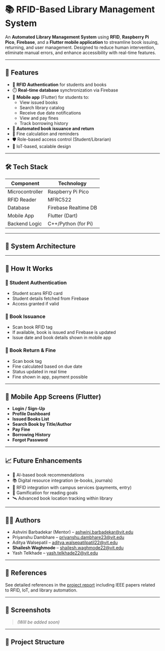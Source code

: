 # 📚 RFID-Based Library Management System

An **Automated Library Management System** using **RFID**, **Raspberry Pi Pico**, **Firebase**, and a **Flutter mobile application** to streamline book issuing, returning, and user management. Designed to reduce human intervention, eliminate manual errors, and enhance accessibility with real-time features.

---

## 📌 Features

- 🔐 **RFID Authentication** for students and books
- ⏱️ **Real-time database** synchronization via Firebase
- 📲 **Mobile app** (Flutter) for students to:
  - View issued books
  - Search library catalog
  - Receive due date notifications
  - View and pay fines
  - Track borrowing history
- 🔄 **Automated book issuance and return**
- 💸 Fine calculation and reminders
- 🛡️ Role-based access control (Student/Librarian)
- 📡 IoT-based, scalable design

---

## 🛠️ Tech Stack

| Component       | Technology            |
|----------------|------------------------|
| Microcontroller| Raspberry Pi Pico      |
| RFID Reader    | MFRC522                |
| Database       | Firebase Realtime DB   |
| Mobile App     | Flutter (Dart)         |
| Backend Logic  | C++/Python (for Pi)    |

---

## 🧠 System Architecture


---

## 🚀 How It Works

### 👤 Student Authentication
- Student scans RFID card
- Student details fetched from Firebase
- Access granted if valid

### 📘 Book Issuance
- Scan book RFID tag
- If available, book is issued and Firebase is updated
- Issue date and book details shown in mobile app

### 📙 Book Return & Fine
- Scan book tag
- Fine calculated based on due date
- Status updated in real time
- Fine shown in app, payment possible

---

## 📱 Mobile App Screens (Flutter)

- **Login / Sign-Up**
- **Profile Dashboard**
- **Issued Books List**
- **Search Book by Title/Author**
- **Pay Fine**
- **Borrowing History**
- **Forgot Password**

---

## 📈 Future Enhancements

- 🤖 AI-based book recommendations
- 📚 Digital resource integration (e-books, journals)
- 🤝 RFID integration with campus services (payments, entry)
- 🎯 Gamification for reading goals
- 🛰️ Advanced book location tracking within library

---

## 👨‍💻 Authors

- Ashvini Barbadekar (Mentor) – ashwini.barbadekar@vit.edu  
- Priyanshu Dambhare – priyanshu.dambhare23@vit.edu  
- Aditya Walsepatil – aditya.walsepatilpatil22@vit.edu  
- **Shailesh Waghmode** – shailesh.waghmode22@vit.edu  
- Yash Telkhade – yash.telkhade22@vit.edu  

---

## 📃 References

See detailed references in the [project report](./ESD_CP_Report_modified.pdf) including IEEE papers related to RFID, IoT, and library automation.

---

## 📸 Screenshots

> *(Will be added soon)*

---

## 📂 Project Structure

